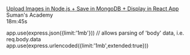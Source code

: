 [Upload Images in Node.js + Save in MongoDB + Display in React App](https://www.youtube.com/watch?v=UNKQ1I4O7eU)  
Suman's Academy  
18m:45s  

app.use(express.json({limit:'1mb'})) // allows parsing of 'body' data, i.e. req.body.data  
app.use(express.urlencoded({limit:'1mb',extended:true}))  
